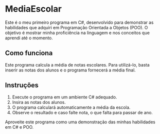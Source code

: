 # MediaEscolar

Este é o meu primeiro programa em C#, desenvolvido para demonstrar as habilidades que adquiri em Programação Orientada a Objetos (POO). O objetivo é mostrar minha proficiência na linguagem e nos conceitos que aprendi até o momento.

## Como funciona

Este programa calcula a média de notas escolares. Para utilizá-lo, basta inserir as notas dos alunos e o programa fornecerá a média final.

## Instruções

1. Execute o programa em um ambiente C# adequado.
2. Insira as notas dos alunos.
3. O programa calculará automaticamente a média da escola.
4. Observe o resultado e caso falte nota, o que falta para passar de ano.

Aproveite este programa como uma demonstração das minhas habilidades em C# e POO.

